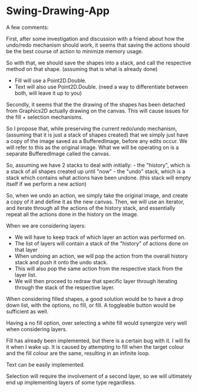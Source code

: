 # Swing-Drawing-App

A few comments:

First, after some investigation and discussion with a friend about how the undo/redo mechanism should work, it seems that saving the actions should be the best course of action to minimize memory usage. 

So with that, we should save the shapes into a stack, and call the respective method on that shape. (assuming that is what is already done)
 
 - Fill will use a Point2D.Double.
 - Text will also use Point2D.Double. 
 (need a way to differentiate between both, will leave it up to you)
 
 Secondly, it seems that the the drawing of the shapes has been detached from Graphics2D actually drawing on the canvas. This will cause issues for the fill + selection mechanisms.
 
 So I propose that, while preserving the current redo/undo mechanism, (assuming that it is just a stack of shapes created) that we simply just have a copy of the image saved as a BufferedImage, before any edits occur. We will refer to this as the original image. What we will be operating on is a separate BufferedImage called the canvas.
 
 So, assuming we have 2 stacks to deal with initially:
 	- the "history", which is a stack of all shapes created up until "now"
 	- the "undo" stack, which is a stack which contains what actions have been undone. (this stack will empty itself if we perform a new action)
 	
 So, when we undo an action, we simply take the original image, and create a copy of it and define it as the new canvas. Then, we will use an iterator, and iterate through all the actions of the history stack, and essentially repeat all the actions done in the history on the image.
 
When we are considering layers:

 - We will have to keep track of which layer an action was performed on.
 - The list of layers will contain a stack of the "history" of actions done on that layer
 - When undoing an action, we will pop the action from the overall history stack and push it onto the undo stack.
 - This will also pop the same action from the respective stack from the layer list.
 - We will then proceed to redraw that specific layer through iterating through the stack of the respective layer.
	
When considering filled shapes, a good solution would be to have a drop down list, with the options, no fill, or fill. A toggleable button would be sufficient as well. 
	
Having a no fill option, over selecting a white fill would synergize very well when considering layers.
 
Fill has already been implemented, but there is a certain bug with it.
I will fix it when I wake up. It is caused by attempting to fill when the target colour and the fill colour are the same, resulting in an infinite loop.

Text can be easily implemented.

Selection will require the involvement of a second layer, so we will ultimately end up implementing layers of some type regardless.
